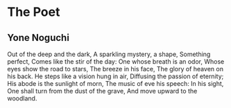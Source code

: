 # The Poet
## Yone Noguchi
Out of the deep and the dark,
A sparkling mystery, a shape,
Something perfect,
Comes like the stir of the day:
One whose breath is an odor,
Whose eyes show the road to stars,
The breeze in his face,
The glory of heaven on his back.
He steps like a vision hung in air,
Diffusing the passion of eternity;
His abode is the sunlight of morn,
The music of eve his speech:
In his sight,
One shall turn from the dust of the grave,
And move upward to the woodland.